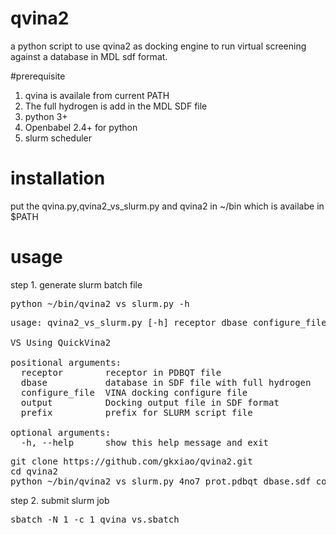 # qvina2
a python script to use qvina2 as docking engine to run virtual screening against a database in MDL sdf format.

#prerequisite
1. qvina is availale from current PATH
2. The full hydrogen is add in the MDL SDF file
3. python 3+
4. Openbabel 2.4+ for python
5. slurm scheduler

# installation
put the qvina.py,qvina2_vs_slurm.py and qvina2 in ~/bin which is availabe in $PATH

# usage
step 1. generate slurm batch file
<pre line="1" lang="shell">
python ~/bin/qvina2_vs_slurm.py -h
</pre>
<pre line="1" lang="shell">
usage: qvina2_vs_slurm.py [-h] receptor dbase configure_file output prefix

VS Using QuickVina2

positional arguments:
  receptor        receptor in PDBQT file
  dbase           database in SDF file with full hydrogen
  configure_file  VINA docking configure file
  output          Docking output file in SDF format
  prefix          prefix for SLURM script file

optional arguments:
  -h, --help      show this help message and exit
</pre>  

<pre line="1" lang="shell">
git clone https://github.com/gkxiao/qvina2.git
cd qvina2
python ~/bin/qvina2_vs_slurm.py 4no7_prot.pdbqt dbase.sdf config.txt qvina_vs
</pre>

step 2. submit slurm job
<pre line="1" lang="shell">
sbatch -N 1 -c 1 qvina_vs.sbatch
</pre>
